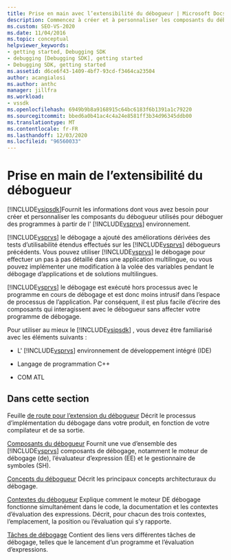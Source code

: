 ```yaml
---
title: Prise en main avec l’extensibilité du débogueur | Microsoft Docs
description: Commencez à créer et à personnaliser les composants du débogueur utilisés pour déboguer des programmes dans l’environnement Visual Studio.
ms.custom: SEO-VS-2020
ms.date: 11/04/2016
ms.topic: conceptual
helpviewer_keywords:
- getting started, Debugging SDK
- debugging [Debugging SDK], getting started
- Debugging SDK, getting started
ms.assetid: d6ce6f43-1409-4bf7-93cd-f3464ca23504
author: acangialosi
ms.author: anthc
manager: jillfra
ms.workload:
- vssdk
ms.openlocfilehash: 6949b9b8a9168915c64bc6183f6b1391a1c79220
ms.sourcegitcommit: bbed6a0b41ac4c4a24e8581ff3b34d96345ddb00
ms.translationtype: MT
ms.contentlocale: fr-FR
ms.lasthandoff: 12/03/2020
ms.locfileid: "96560033"
---
```

# <a name="get-started-with-debugger-extensibility"></a>Prise en main de l’extensibilité du débogueur
[!INCLUDE[vsipsdk](../../extensibility/includes/vsipsdk_md.md)]Fournit les informations dont vous avez besoin pour créer et personnaliser les composants du débogueur utilisés pour déboguer des programmes à partir de l' [!INCLUDE[vsprvs](../../code-quality/includes/vsprvs_md.md)] environnement.

 [!INCLUDE[vsprvs](../../code-quality/includes/vsprvs_md.md)] le débogage a ajouté des améliorations dérivées des tests d’utilisabilité étendus effectués sur les [!INCLUDE[vsprvs](../../code-quality/includes/vsprvs_md.md)] débogueurs précédents. Vous pouvez utiliser [!INCLUDE[vsprvs](../../code-quality/includes/vsprvs_md.md)] le débogage pour effectuer un pas à pas détaillé dans une application multilingue, ou vous pouvez implémenter une modification à la volée des variables pendant le débogage d’applications et de solutions multilingues.

 [!INCLUDE[vsprvs](../../code-quality/includes/vsprvs_md.md)] le débogage est exécuté hors processus avec le programme en cours de débogage et est donc moins intrusif dans l’espace de processus de l’application. Par conséquent, il est plus facile d’écrire des composants qui interagissent avec le débogueur sans affecter votre programme de débogage.

 Pour utiliser au mieux le [!INCLUDE[vsipsdk](../../extensibility/includes/vsipsdk_md.md)] , vous devez être familiarisé avec les éléments suivants :

- L' [!INCLUDE[vsprvs](../../code-quality/includes/vsprvs_md.md)] environnement de développement intégré (IDE)

- Langage de programmation C++

- COM ATL

## <a name="in-this-section"></a>Dans cette section
 Feuille [de route pour l’extension du débogueur](../../extensibility/debugger/roadmap-for-extending-the-debugger.md) Décrit le processus d’implémentation du débogage dans votre produit, en fonction de votre compilateur et de sa sortie.

 [Composants du débogueur](../../extensibility/debugger/debugger-components.md) Fournit une vue d’ensemble des [!INCLUDE[vsprvs](../../code-quality/includes/vsprvs_md.md)] composants de débogage, notamment le moteur de débogage (de), l’évaluateur d’expression (EE) et le gestionnaire de symboles (SH).

 [Concepts du débogueur](../../extensibility/debugger/debugger-concepts.md) Décrit les principaux concepts architecturaux du débogage.

 [Contextes du débogueur](../../extensibility/debugger/debugger-contexts.md) Explique comment le moteur DE débogage fonctionne simultanément dans le code, la documentation et les contextes d’évaluation des expressions. Décrit, pour chacun des trois contextes, l’emplacement, la position ou l’évaluation qui s’y rapporte.

 [Tâches de débogage](../../extensibility/debugger/debugging-tasks.md) Contient des liens vers différentes tâches de débogage, telles que le lancement d’un programme et l’évaluation d’expressions.
